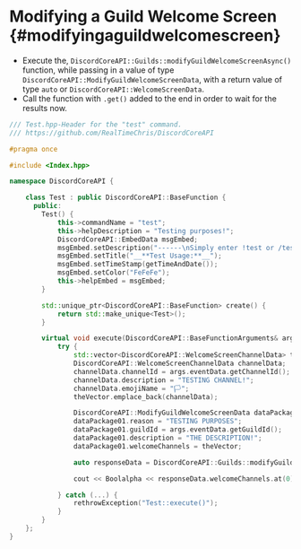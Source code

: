 Modifying a Guild Welcome Screen {#modifyingaguildwelcomescreen}
============
- Execute the, `DiscordCoreAPI::Guilds::modifyGuildWelcomeScreenAsync()` function, while passing in a value of type `DiscordCoreAPI::ModifyGuildWelcomeScreenData`, with a return value of type `auto` or `DiscordCoreAPI::WelcomeScreenData`.
- Call the function with `.get()` added to the end in order to wait for the results now.

```cpp
/// Test.hpp-Header for the "test" command.
/// https://github.com/RealTimeChris/DiscordCoreAPI

#pragma once

#include <Index.hpp>

namespace DiscordCoreAPI {

	class Test : public DiscordCoreAPI::BaseFunction {
	  public:
		Test() {
			this->commandName = "test";
			this->helpDescription = "Testing purposes!";
			DiscordCoreAPI::EmbedData msgEmbed;
			msgEmbed.setDescription("------\nSimply enter !test or /test!\n------");
			msgEmbed.setTitle("__**Test Usage:**__");
			msgEmbed.setTimeStamp(getTimeAndDate());
			msgEmbed.setColor("FeFeFe");
			this->helpEmbed = msgEmbed;
		}

		std::unique_ptr<DiscordCoreAPI::BaseFunction> create() {
			return std::make_unique<Test>();
		}

		virtual void execute(DiscordCoreAPI::BaseFunctionArguments& args) {
			try {
				std::vector<DiscordCoreAPI::WelcomeScreenChannelData> theVector;
				DiscordCoreAPI::WelcomeScreenChannelData channelData;
				channelData.channelId = args.eventData.getChannelId();
				channelData.description = "TESTING CHANNEL!";
				channelData.emojiName = "🏳";
				theVector.emplace_back(channelData);

				DiscordCoreAPI::ModifyGuildWelcomeScreenData dataPackage01;
				dataPackage01.reason = "TESTING PURPOSES";
				dataPackage01.guildId = args.eventData.getGuildId();
				dataPackage01.description = "THE DESCRIPTION!";
				dataPackage01.welcomeChannels = theVector;

				auto responseData = DiscordCoreAPI::Guilds::modifyGuildWelcomeScreenAsync(dataPackage01).get();

				cout << Boolalpha << responseData.welcomeChannels.at(0).channelId << endl;

			} catch (...) {
				rethrowException("Test::execute()");
			}
		}
	};
}
```
